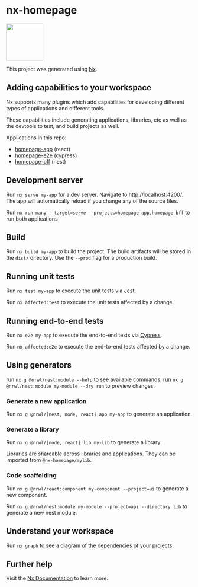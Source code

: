 # nx-homepage

<p href="https://nx.dev"><img src="https://raw.githubusercontent.com/nrwl/nx/master/images/nx-logo.png" width="100"></p>

This project was generated using [Nx](https://nx.dev).

## Adding capabilities to your workspace

Nx supports many plugins which add capabilities for developing different types of applications and different tools.

These capabilities include generating applications, libraries, etc as well as the devtools to test, and build projects as well.

Applications in this repo:

- [homepage-app](apps/homepage-app/README.md) (react)
- [homepage-e2e](apps/homepage-e2e/README.md) (cypress)
- [homepage-bff](apps/homepage-bff/README.md) (nest)

## Development server

Run `nx serve my-app` for a dev server. Navigate to http://localhost:4200/. The app will automatically reload if you change any of the source files.

Run `nx run-many --target=serve --projects=homepage-app,homepage-bff` to run both applications

## Build

Run `nx build my-app` to build the project. The build artifacts will be stored in the `dist/` directory. Use the `--prod` flag for a production build.

## Running unit tests

Run `nx test my-app` to execute the unit tests via [Jest](https://jestjs.io).

Run `nx affected:test` to execute the unit tests affected by a change.

## Running end-to-end tests

Run `nx e2e my-app` to execute the end-to-end tests via [Cypress](https://www.cypress.io).

Run `nx affected:e2e` to execute the end-to-end tests affected by a change.

## Using generators

run `nx g @nrwl/nest:module --help` to see available commands.
run `nx g @nrwl/nest:module my-module --dry run` to preview changes.

### Generate a new application

Run `nx g @nrwl/[nest, node, react]:app my-app` to generate an application.

### Generate a library

Run `nx g @nrwl/[node, react]:lib my-lib` to generate a library.

Libraries are shareable across libraries and applications. They can be imported from `@nx-homepage/mylib`.

### Code scaffolding

Run `nx g @nrwl/react:component my-component --project=ui` to generate a new component.

Run `nx g @nrwl/nest:module my-module --project=api --directory lib` to generate a new nest module.

## Understand your workspace

Run `nx graph` to see a diagram of the dependencies of your projects.

## Further help

Visit the [Nx Documentation](https://nx.dev) to learn more.
